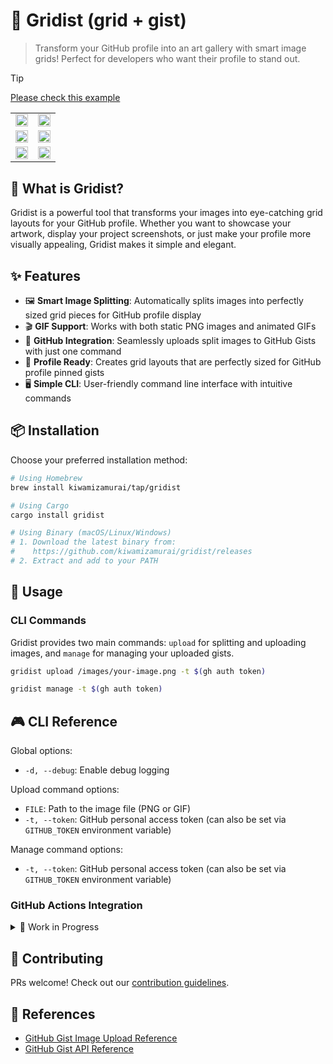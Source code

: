 # 🎨 Gridist (grid + gist)

> Transform your GitHub profile into an art gallery with smart image grids! Perfect for developers who want their profile to stand out.

> [!TIP]
> [Please check this example](https://github.com/kiwamizamurai)

<table>
<tr></tr>
<td width="50%">
<a href="https://gist.github.com/kiwamizamurai/3a8e31b049b62eb2841a6524dd58f364">
<img width="100%" src="https://gist.githubusercontent.com/kiwamizamurai/3a8e31b049b62eb2841a6524dd58f364/raw/466cb5179a9402d2e485f78049a4b804c54691f3/kiwamizamurai.0.png">
</a>
</td>
<td width="50%">
<a href="https://gist.github.com/kiwamizamurai/da4bd2d26a32ff36999c098b0f5e9fb4">
<img width="100%" src="https://gist.githubusercontent.com/kiwamizamurai/da4bd2d26a32ff36999c098b0f5e9fb4/raw/54cc0d2291ae735e9e79be7fb60ca4247e98ab87/kiwamizamurai.1.png">
</a>
</td>
</tr>
<tr>
<td width="50%">
<a href="https://gist.github.com/kiwamizamurai/d2c04c16c1c45773ea1e239404209ccb">
<img width="100%" src="https://gist.githubusercontent.com/kiwamizamurai/d2c04c16c1c45773ea1e239404209ccb/raw/b63aada36020e7f9225878cd651c95bbece276b9/kiwamizamurai.2.png">
</a>
</td>
<td width="50%">
<a href="https://gist.github.com/kiwamizamurai/dbc8a180b4e914afb1d5239f4a19cb8e">
<img width="100%" src="https://gist.githubusercontent.com/kiwamizamurai/dbc8a180b4e914afb1d5239f4a19cb8e/raw/1698fef9de614cfac2709df0694b7a4bd3ed7eb2/kiwamizamurai.3.png">
</a>
</td>
</tr>
<tr>
<td width="50%">
<a href="https://gist.github.com/kiwamizamurai/df8441a5bcfb45170b3add2bc92e9efd">
<img width="100%" src="https://gist.githubusercontent.com/kiwamizamurai/df8441a5bcfb45170b3add2bc92e9efd/raw/9782ae13f2d01cfe5e112bac744170fdc7eb1db5/kiwamizamurai.4.png">
</a>
</td>
<td width="50%">
<a href="https://gist.github.com/kiwamizamurai/01f3dd8feb6d581a569934d6d664cb37">
<img width="100%" src="https://gist.githubusercontent.com/kiwamizamurai/01f3dd8feb6d581a569934d6d664cb37/raw/37ae2056ce3cfa4f5b6d000b17bc341a5f8e0669/kiwamizamurai.5.png">
</a>
</td>
</tr>
</table>

## 🌟 What is Gridist?

Gridist is a powerful tool that transforms your images into eye-catching grid layouts for your GitHub profile. Whether you want to showcase your artwork, display your project screenshots, or just make your profile more visually appealing, Gridist makes it simple and elegant.

## ✨ Features

- 🖼️ **Smart Image Splitting**: Automatically splits images into perfectly sized grid pieces for GitHub profile display
- 🎬 **GIF Support**: Works with both static PNG images and animated GIFs
- 🔄 **GitHub Integration**: Seamlessly uploads split images to GitHub Gists with just one command
- 🎯 **Profile Ready**: Creates grid layouts that are perfectly sized for GitHub profile pinned gists
- 🖥️ **Simple CLI**: User-friendly command line interface with intuitive commands

## 📦 Installation

Choose your preferred installation method:

```bash
# Using Homebrew
brew install kiwamizamurai/tap/gridist

# Using Cargo
cargo install gridist

# Using Binary (macOS/Linux/Windows)
# 1. Download the latest binary from:
#    https://github.com/kiwamizamurai/gridist/releases
# 2. Extract and add to your PATH
```

## 🚀 Usage

### CLI Commands

Gridist provides two main commands: `upload` for splitting and uploading images, and `manage` for managing your uploaded gists.

```bash
gridist upload /images/your-image.png -t $(gh auth token)

gridist manage -t $(gh auth token)
```

## 🎮 CLI Reference

Global options:
- `-d, --debug`: Enable debug logging

Upload command options:
- `FILE`: Path to the image file (PNG or GIF)
- `-t, --token`: GitHub personal access token (can also be set via `GITHUB_TOKEN` environment variable)

Manage command options:
- `-t, --token`: GitHub personal access token (can also be set via `GITHUB_TOKEN` environment variable)

### GitHub Actions Integration

<details>
<summary>🚧 Work in Progress</summary>

To use Gridist with GitHub Actions, follow these steps:

1. Create a `.github/workflows/` directory in your repository
2. Create a new workflow file (e.g., `profile-grid.yml`) with the following content:

```yaml
name: Update Profile Grid

on:
  # Run when images are updated
  push:
    paths:
      - 'images/**'  # When files in the images/ directory change
  # Manual trigger option
  workflow_dispatch:

jobs:
  update-grid:
    uses: kiwamizamurai/gridist/.github/workflows/gridist.yml@main
    with:
      image_path: 'images/profile.png'  # Path to the image you want to split
    secrets:
      GITHUB_TOKEN: ${{ secrets.GITHUB_TOKEN }}
```

3. Create an `images/` directory in your repository and place your image there
4. The workflow will automatically run when you push image changes
5. You can also manually trigger the workflow from the GitHub Actions tab

</details>

## 🤝 Contributing

PRs welcome! Check out our [contribution guidelines](.github/pull_request_template.md).

## 🔗 References

- [GitHub Gist Image Upload Reference](https://stackoverflow.com/questions/16425770/gist-how-are-images-uploaded-to-a-gist/43150165#43150165)
- [GitHub Gist API Reference](https://docs.github.com/en/rest/gists?apiVersion=2022-11-28)
